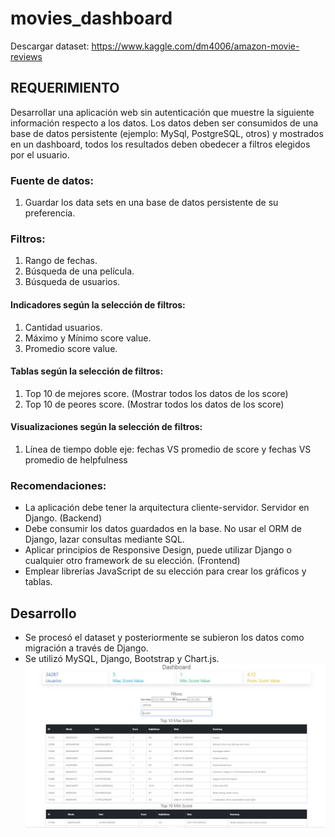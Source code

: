﻿# movies_dashboard
Descargar dataset: https://www.kaggle.com/dm4006/amazon-movie-reviews
## REQUERIMIENTO
Desarrollar una aplicación web sin autenticación que muestre la siguiente información respecto a los datos.
Los datos deben ser consumidos de una base de datos persistente (ejemplo: MySql, PostgreSQL, otros) y
mostrados en un dashboard, todos los resultados deben obedecer a filtros elegidos por el usuario.
### Fuente de datos:
1. Guardar los data sets en una base de datos persistente de su preferencia.
### Filtros:
1. Rango de fechas.
2. Búsqueda de una película.
3. Búsqueda de usuarios.
#### Indicadores según la selección de filtros:
1. Cantidad usuarios.
2. Máximo y Mínimo score value.
3. Promedio score value.
#### Tablas según la selección de filtros:
1. Top 10 de mejores score. (Mostrar todos los datos de los score)
2. Top 10 de peores score. (Mostrar todos los datos de los score)

#### Visualizaciones según la selección de filtros:
1. Línea de tiempo doble eje: fechas VS promedio de score y fechas VS promedio de
helpfulness

### Recomendaciones:
*  La aplicación debe tener la arquitectura cliente-servidor. Servidor en Django. (Backend)
* Debe consumir los datos guardados en la base. No usar el ORM de Django, lazar consultas mediante
SQL.
* Aplicar principios de Responsive Design, puede utilizar Django o cualquier otro framework de su
elección. (Frontend)
* Emplear librerías JavaScript de su elección para crear los gráficos y tablas.
## Desarrollo
* Se procesó el dataset y posteriormente se subieron los datos como migración a través de Django.
* Se utilizó MySQL, Django, Bootstrap y Chart.js.
![Screenshot](Front/dashboard_img.JPG)
